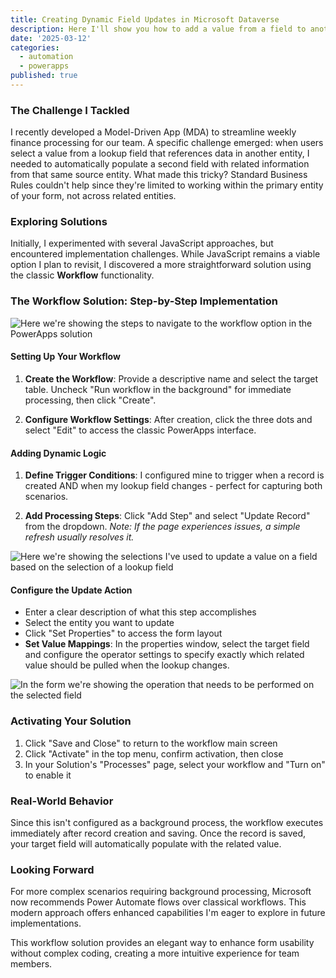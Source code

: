 ```yaml
---
title: Creating Dynamic Field Updates in Microsoft Dataverse
description: Here I'll show you how to add a value from a field to another entity in a PowerApps MDA.
date: '2025-03-12'
categories:
  - automation
  - powerapps
published: true
---
```


### The Challenge I Tackled

I recently developed a Model-Driven App (MDA) to streamline weekly finance processing for our team. A specific challenge emerged: when users select a value from a lookup field that references data in another entity, I needed to automatically populate a second field with related information from that same source entity. What made this tricky? Standard Business Rules couldn't help since they're limited to working within the primary entity of your form, not across related entities.

### Exploring Solutions

Initially, I experimented with several JavaScript approaches, but encountered implementation challenges. While JavaScript remains a viable option I plan to revisit, I discovered a more straightforward solution using the classic **Workflow** functionality.

### The Workflow Solution: Step-by-Step Implementation

<img src="/powerapps-adding-value-from-one-table-to-another/pa-00001.png" alt="Here we're showing the steps to navigate to the workflow option in the PowerApps solution">

#### Setting Up Your Workflow
1. **Create the Workflow**: Provide a descriptive name and select the target table. Uncheck "Run workflow in the background" for immediate processing, then click "Create".

2. **Configure Workflow Settings**: After creation, click the three dots and select "Edit" to access the classic PowerApps interface.

#### Adding Dynamic Logic
1. **Define Trigger Conditions**: I configured mine to trigger when a record is created AND when my lookup field changes - perfect for capturing both scenarios.

2. **Add Processing Steps**: Click "Add Step" and select "Update Record" from the dropdown.
   *Note: If the page experiences issues, a simple refresh usually resolves it.*

<img src="/powerapps-adding-value-from-one-table-to-another/pa-00002.png" alt="Here we're showing the selections I've used to update a value on a field based on the selection of a lookup field">

#### Configure the Update Action
  - Enter a clear description of what this step accomplishes
  - Select the entity you want to update
  - Click "Set Properties" to access the form layout
  - **Set Value Mappings**: In the properties window, select the target field and configure the operator settings to specify exactly which related value should be pulled when the lookup changes.

<img src="/powerapps-adding-value-from-one-table-to-another/pa-00003.png" alt="In the form we're showing the operation that needs to be performed on the selected field">

### Activating Your Solution
1. Click "Save and Close" to return to the workflow main screen
2. Click "Activate" in the top menu, confirm activation, then close
3. In your Solution's "Processes" page, select your workflow and "Turn on" to enable it

### Real-World Behavior

Since this isn't configured as a background process, the workflow executes immediately after record creation and saving. Once the record is saved, your target field will automatically populate with the related value.

### Looking Forward

For more complex scenarios requiring background processing, Microsoft now recommends Power Automate flows over classical workflows. This modern approach offers enhanced capabilities I'm eager to explore in future implementations.

This workflow solution provides an elegant way to enhance form usability without complex coding, creating a more intuitive experience for team members.
